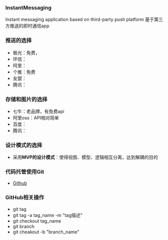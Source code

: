 ### InstantMessaging
Instant messaging application based on third-party push platform
基于第三方推送的即时通信app

### 推送的选择
- 极光：免费，
- 环信：
- 阿里：
- 个推：免费
- 友盟：
- 腾讯：

### 存储和图片的选择
- 七牛：老品牌，有免费api
- 阿里oss：API相对简单
- 百度：
- 腾讯：

### 设计模式的选择
- 采用**MVP的设计模式**：使得视图、模型、逻辑相互分离，达到解耦的目的

### 代码托管使用Git
- [Github](https://github.com/HuaiAnGG/InstantMessaging.git)

### GitHub相关操作
- git tag 
- git tag -a  tag_name -m "tag描述"
- git checkout tag_name
- git branch 
- git cheakout -b "branch_name"